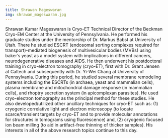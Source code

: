 ```yaml
---
title: Shrawan Mageswaran
img: shrawan_mageswaran.jpg
---
```


Shrawan Kumar Mageswaran is Cryo-ET Technical Director of the Beckman Cryo-EM Center at the University of Pennsylvania. He performed his graduate studies under the mentorship of Dr. Markus Babst at University of Utah. There he studied ESCRT (endosomal sorting complexes required for transport)-mediated biogenesis of multivesicular bodies (MVBs) using baker’s yeast as a model system with implications in different cancers, neurodegenerative diseases and AIDS. He then underwent his postdoctoral training in cryo-electron tomography (cryo-ET), first with Dr. Grant Jensen at Caltech and subsequently with Dr. Yi-Wei Chang at University of Pennsylvania. During this period, he studied several membrane remodeling systems including the ESCRTs (in archaea, yeast and mammalian cells), plasma membrane and mitochondrial damage response (in mammalian cells), and rhoptry secretion system (in apicomplexan parasites). He used cryo-electron tomography as the principal method for these studies. He also developed/utilized other ancillary techniques for cryo-ET such as: (1) cryogenic correlative light and electron microscopy (to locate scarce/transient targets by cryo-ET and to provide molecular annotations for structures in tomograms using fluorescence) and, (2) cryogenic focused ion beam milling (to aid in artifact-free thinning of thicker samples). His interests in all of the above research topics continue to this day.
